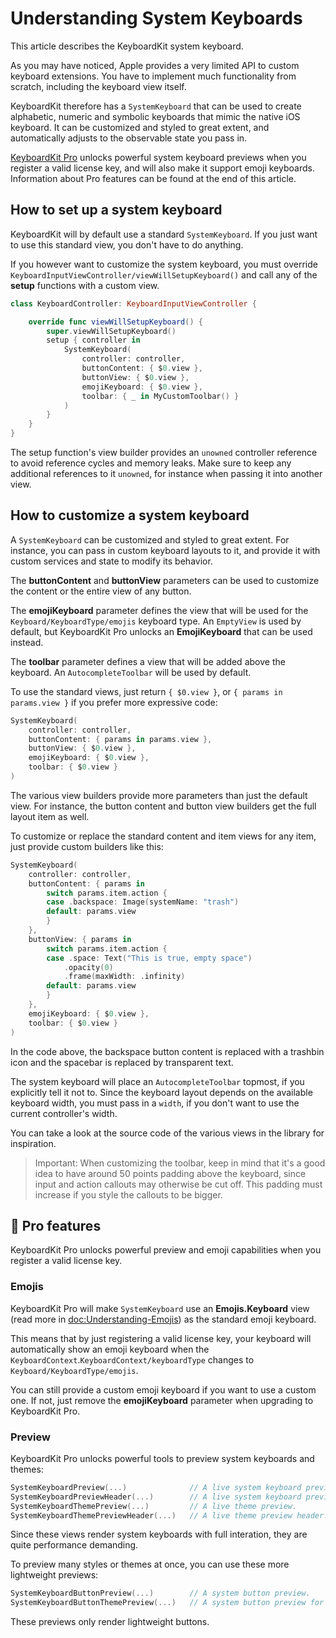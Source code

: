 # Understanding System Keyboards

This article describes the KeyboardKit system keyboard.

As you may have noticed, Apple provides a very limited API to custom keyboard extensions. You have to implement much functionality from scratch, including the keyboard view itself.

KeyboardKit therefore has a ``SystemKeyboard`` that can be used to create alphabetic, numeric and symbolic keyboards that mimic the native iOS keyboard. It can be customized and styled to great extent, and automatically adjusts to the observable state you pass in. 

[KeyboardKit Pro][Pro] unlocks powerful system keyboard previews when you register a valid license key, and will also make it support emoji keyboards. Information about Pro features can be found at the end of this article.



## How to set up a system keyboard

KeyboardKit will by default use a standard ``SystemKeyboard``. If you just want to use this standard view, you don't have to do anything.

If you however want to customize the system keyboard, you must override ``KeyboardInputViewController/viewWillSetupKeyboard()`` and call any of the **setup** functions with a custom view.

```swift
class KeyboardController: KeyboardInputViewController {

    override func viewWillSetupKeyboard() {
        super.viewWillSetupKeyboard()
        setup { controller in
            SystemKeyboard(
                controller: controller,
                buttonContent: { $0.view },
                buttonView: { $0.view },
                emojiKeyboard: { $0.view },
                toolbar: { _ in MyCustomToolbar() }
            )
        }
    }
}
```

The setup function's view builder provides an `unowned` controller reference to avoid reference cycles and memory leaks. Make sure to keep any additional references to it `unowned`, for instance when passing it into another view.


## How to customize a system keyboard

A ``SystemKeyboard`` can be customized and styled to great extent. For instance, you can pass in custom keyboard layouts to it, and provide it with custom services and state to modify its behavior. 

The **buttonContent** and **buttonView** parameters can be used to customize the content or the entire view of any button.

The **emojiKeyboard** parameter defines the view that will be used for the ``Keyboard/KeyboardType/emojis`` keyboard type. An `EmptyView` is used by default, but KeyboardKit Pro unlocks an **EmojiKeyboard** that can be used instead.

The **toolbar** parameter defines a view that will be added above the keyboard. An ``AutocompleteToolbar`` will be used by default.

To use the standard views, just return `{ $0.view }`, or `{ params in params.view }` if you prefer more expressive code:

```swift
SystemKeyboard(
    controller: controller,
    buttonContent: { params in params.view },
    buttonView: { $0.view },
    emojiKeyboard: { $0.view },
    toolbar: { $0.view }
)
```

The various view builders provide more parameters than just the default view. For instance, the button content and button view builders get the full layout item as well.

To customize or replace the standard content and item views for any item, just provide custom builders like this:

```swift
SystemKeyboard(
    controller: controller,
    buttonContent: { params in
        switch params.item.action {
        case .backspace: Image(systemName: "trash")
        default: params.view
        }
    },
    buttonView: { params in
        switch params.item.action {
        case .space: Text("This is true, empty space")
            .opacity(0)
            .frame(maxWidth: .infinity)
        default: params.view
        }
    },
    emojiKeyboard: { $0.view },
    toolbar: { $0.view }
)
```

In the code above, the backspace button content is replaced with a trashbin icon and the spacebar is replaced by transparent text.

The system keyboard will place an ``AutocompleteToolbar`` topmost, if you explicitly tell it not to. Since the keyboard layout depends on the available keyboard width, you must pass in a `width`, if you don't want to use the current controller's width.

You can take a look at the source code of the various views in the library for inspiration.

> Important: When customizing the toolbar, keep in mind that it's a good idea to have around 50 points padding above the keyboard, since input and action callouts may otherwise be cut off. This padding must increase if you style the callouts to be bigger. 



## 👑 Pro features

KeyboardKit Pro unlocks powerful preview and emoji capabilities when you register a valid license key.


### Emojis

KeyboardKit Pro will make ``SystemKeyboard`` use an **Emojis.Keyboard** view (read more in <doc:Understanding-Emojis>) as the standard emoji keyboard.

This means that by just registering a valid license key, your keyboard will automatically show an emoji keyboard when the ``KeyboardContext``.``KeyboardContext/keyboardType`` changes to ``Keyboard/KeyboardType/emojis``.

You can still provide a custom emoji keyboard if you want to use a custom one. If not, just remove the **emojiKeyboard** parameter when upgrading to KeyboardKit Pro.


### Preview

KeyboardKit Pro unlocks powerful tools to preview system keyboards and themes:

```swift
SystemKeyboardPreview(...)              // A live system keyboard preview.
SystemKeyboardPreviewHeader(...)        // A live system keyboard preview header.
SystemKeyboardThemePreview(...)         // A live theme preview.
SystemKeyboardThemePreviewHeader(...)   // A live theme preview header.
```

Since these views render system keyboards with full interation, they are quite performance demanding. 

To preview many styles or themes at once, you can use these more lightweight previews:

```swift
SystemKeyboardButtonPreview(...)        // A system button preview.
SystemKeyboardButtonThemePreview(...)   // A system button preview for a theme.
```

These previews only render lightweight buttons.



[Pro]: https://github.com/KeyboardKit/KeyboardKitPro
